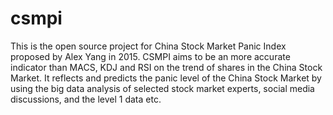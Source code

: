 # csmpi
This is the open source project for China Stock Market Panic Index proposed by Alex Yang in 2015. CSMPI aims to be an more accurate indicator than MACS, KDJ and RSI on the trend of shares in the China Stock Market. It reflects and predicts the panic level of the China Stock Market by using the big data analysis of selected stock market experts, social media discussions, and the level 1 data etc.
